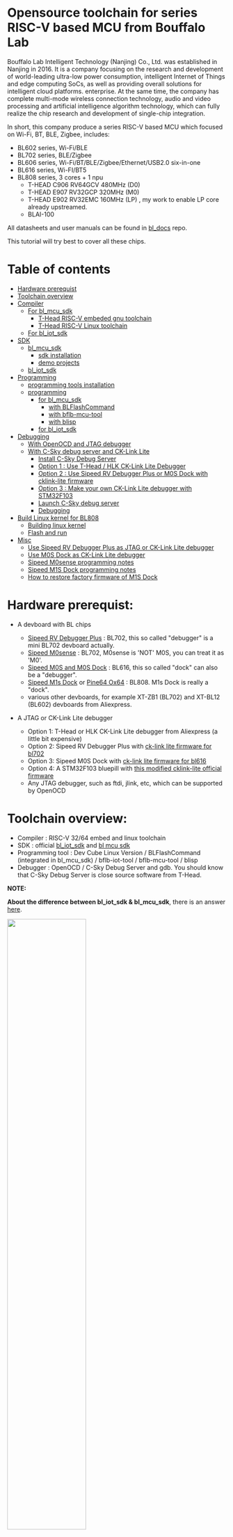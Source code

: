 # Opensource toolchain for series RISC-V based MCU from Bouffalo Lab

Bouffalo Lab Intelligent Technology (Nanjing) Co., Ltd. was established in Nanjing in 2016. It is a company focusing on the research and development of world-leading ultra-low power consumption, intelligent Internet of Things and edge computing SoCs, as well as providing overall solutions for intelligent cloud platforms. enterprise. At the same time, the company has complete multi-mode wireless connection technology, audio and video processing and artificial intelligence algorithm technology, which can fully realize the chip research and development of single-chip integration.

In short, this company produce a series RISC-V based MCU which focused on Wi-Fi, BT, BLE, Zigbee, includes:

- BL602 series, Wi-Fi/BLE
- BL702 series, BLE/Zigbee
- BL606 series, Wi-Fi/BT/BLE/Zigbee/Ethernet/USB2.0 six-in-one 
- BL616 series, Wi-FI/BT5
- BL808 series, 3 cores + 1 npu
  + T-HEAD C906 RV64GCV 480MHz (D0)
  + T-HEAD E907 RV32GCP 320MHz (M0)
  + T-HEAD E902 RV32EMC 160MHz (LP) , my work to enable LP core already upstreamed.
  + BLAI-100

All datasheets and user manuals can be found in [bl_docs](https://github.com/bouffalolab/bl_docs) repo.

This tutorial will try best to cover all these chips.

# Table of contents
- [Hardware prerequist](https://github.com/cjacker/opensource-toolchain-bouffalo-lab/blob/main/README.md#hardware-prerequist)
- [Toolchain overview](https://github.com/cjacker/opensource-toolchain-bouffalo-lab/blob/main/README.md#toolchain-overview)
- [Compiler](https://github.com/cjacker/opensource-toolchain-bouffalo-lab/blob/main/README.md#compiler)
  + [For bl_mcu_sdk](https://github.com/cjacker/opensource-toolchain-bouffalo-lab/blob/main/README.md#for-bl_mcu_sdk)
    - [T-Head RISC-V embeded gnu toolchain](https://github.com/cjacker/opensource-toolchain-bouffalo-lab/blob/main/README.md#t-head-xuantie-risc-v-embeded-gcc)
    - [T-Head RISC-V Linux toolchain](https://github.com/cjacker/opensource-toolchain-bouffalo-lab/blob/main/README.md#t-head-xuantie-risc-v-linux-gcc-optional)
  + [For bl_iot_sdk](https://github.com/cjacker/opensource-toolchain-bouffalo-lab/blob/main/README.md#for-bl_iot_sdk)
- [SDK](https://github.com/cjacker/opensource-toolchain-bouffalo-lab/blob/main/README.md#sdk)
  + [bl_mcu_sdk](https://github.com/cjacker/opensource-toolchain-bouffalo-lab/blob/main/README.md#bl_mcu_sdk)
    - [sdk installation](https://github.com/cjacker/opensource-toolchain-bouffalo-lab/blob/main/README.md#sdk-installation)
    - [demo projects](https://github.com/cjacker/opensource-toolchain-bouffalo-lab/blob/main/README.md#demo-project)
  + [bl_iot_sdk](https://github.com/cjacker/opensource-toolchain-bouffalo-lab/blob/main/README.md#bl_iot_sdk)
- [Programming](https://github.com/cjacker/opensource-toolchain-bouffalo-lab/blob/main/README.md#programming)
  + [programming tools installation](https://github.com/cjacker/opensource-toolchain-bouffalo-lab/blob/main/README.md#programming-tools-installation)
  + [programming](https://github.com/cjacker/opensource-toolchain-bouffalo-lab/blob/main/README.md#programming-1)
    - [for bl_mcu_sdk](https://github.com/cjacker/opensource-toolchain-bouffalo-lab/blob/main/README.md#for-bl_mcu_sdk-1)
      + [with BLFlashCommand](https://github.com/cjacker/opensource-toolchain-bouffalo-lab/blob/main/README.md#with-blflashcommand-recommended)
      + [with bflb-mcu-tool](https://github.com/cjacker/opensource-toolchain-bouffalo-lab/blob/main/README.md#option-1--with-bflb-mcu-tool-)
      + [with blisp](https://github.com/cjacker/opensource-toolchain-bouffalo-lab/blob/main/README.md#option-2--with-blisp)
    - [for bl_iot_sdk](https://github.com/cjacker/opensource-toolchain-bouffalo-lab/blob/main/README.md#for-bl_iot_sdk-1)
- [Debugging](https://github.com/cjacker/opensource-toolchain-bouffalo-lab/blob/main/README.md#debugging)
  + [With OpenOCD and JTAG debugger](https://github.com/cjacker/opensource-toolchain-bouffalo-lab/blob/main/README.md#with-openocd-and-jtag-debugger)
  + [With C-Sky debug server and CK-Link Lite](https://github.com/cjacker/opensource-toolchain-bouffalo-lab/blob/main/README.md#with-c-sky-debug-server-and-ck-link-lite)
    - [Install C-Sky Debug Server](https://github.com/cjacker/opensource-toolchain-bouffalo-lab/blob/main/README.md#install-c-sky-debug-server)
    - [Option 1 : Use T-Head / HLK CK-Link Lite Debugger](https://github.com/cjacker/opensource-toolchain-bouffalo-lab/blob/main/README.md#option-1--use-t-head-or-hlk-ck-link-debugger)
    - [Option 2 : Use Sipeed RV Debugger Plus or M0S Dock with cklink-lite firmware](https://github.com/cjacker/opensource-toolchain-bouffalo-lab/blob/main/README.md#option-2--use-sipeed-rv-debugger-plus-or-m0s-dock-with-cklink-lite-firmware)
    - [Option 3 : Make your own CK-Link Lite debugger with STM32F103](https://github.com/cjacker/opensource-toolchain-w80x#option-3--make-your-own-ck-link-lite-debugger-with-stm32f103)
    - [Launch C-Sky debug server](https://github.com/cjacker/opensource-toolchain-bouffalo-lab/blob/main/README.md#launch-c-sky-debug-server)
    - [Debugging](https://github.com/cjacker/opensource-toolchain-bouffalo-lab/blob/main/README.md#debugging-1)
- [Build Linux kernel for BL808](https://github.com/cjacker/opensource-toolchain-bouffalo-lab/blob/main/README.md#build-linux-kernel-for-bl808)
  + [Building linux kernel](https://github.com/cjacker/opensource-toolchain-bouffalo-lab/blob/main/README.md#building-linux-kernel)
  + [Flash and run](https://github.com/cjacker/opensource-toolchain-bouffalo-lab/blob/main/README.md#flash-linux-kernel-and-run)
- [Misc](https://github.com/cjacker/opensource-toolchain-bouffalo-lab/blob/main/README.md#misc)
  + [Use Sipeed RV Debugger Plus as JTAG or CK-Link Lite debugger](https://github.com/cjacker/opensource-toolchain-bouffalo-lab/blob/main/README.md#how-to-build-and-program-uartjtag-and-dualuart-firmware-for-sipeed-rv-debugger-plus)
  + [Use M0S Dock as CK-Link Lite debugger](https://github.com/cjacker/opensource-toolchain-bouffalo-lab/blob/main/README.md#how-to-turn-m0s-dock-to-ck-link-lite)
  + [Sipeed M0sense programming notes](https://github.com/cjacker/opensource-toolchain-bouffalo-lab/blob/main/README.md#m0sense-board-bl702-programming-notes)
  + [Sipeed M1S Dock programming notes](https://github.com/cjacker/opensource-toolchain-bouffalo-lab/blob/main/README.md#m1s-dock-bl808-programming-notes)
  + [How to restore factory firmware of M1S Dock](https://github.com/cjacker/opensource-toolchain-bouffalo-lab/blob/main/README.md#how-to-restore-factory-firmwares-for-m1s-dock)
  

# Hardware prerequist:

- A devboard with BL chips
  + [Sipeed RV Debugger Plus](https://github.com/sipeed/RV-Debugger-BL702) : BL702, this so called "debugger" is a mini BL702 devboard actually.
  + [Sipeed M0sense](https://wiki.sipeed.com/hardware/en/maixzero/sense/maix_zero_sense.html) : BL702, M0sense is 'NOT' M0S, you can treat it as 'M0'.
  + [Sipeed M0S and M0S Dock](https://wiki.sipeed.com/hardware/en/maixzero/m0s/m0s.html) : BL616, this so called "dock" can also be a "debugger".
  + [Sipeed M1s Dock](https://wiki.sipeed.com/hardware/en/maix/m1s/m1s_module.html) or [Pine64 Ox64](https://wiki.pine64.org/wiki/Ox64) : BL808. M1s Dock is really a "dock".
  + various other devboards, for example XT-ZB1 (BL702) and XT-BL12 (BL602) devboards from Aliexpress.

- A JTAG or CK-Link Lite debugger
  + Option 1: T-Head or HLK CK-Link Lite debugger from Aliexpress (a little bit expensive)
  + Option 2: Sipeed RV Debugger Plus with [ck-link lite firmware for bl702](https://github.com/cjacker/opensource-toolchain-bouffalo-lab/raw/main/sipeed_rv_debugger_plus_factory_firmware/bl702_cklink_whole_img_v2.2.bin)
  + Option 3: Sipeed M0S Dock with [ck-link lite firmware for bl616](https://github.com/cjacker/opensource-toolchain-bouffalo-lab/raw/main/m0s_dock_cklink-lite_firmware/bl616-cklink-lite-2023-02-27.bin)
  + Option 4: A STM32F103 bluepill with [this modified cklink-lite official firmware](https://github.com/cjacker/cklink-lite-fw-convertor)
  + Any JTAG debugger, such as ftdi, jlink, etc, which can be supported by OpenOCD


# Toolchain overview:
- Compiler : RISC-V 32/64 embed and linux toolchain
- SDK : official [bl_iot_sdk](https://github.com/bouffalolab/bl_iot_sdk_tiny) and [bl mcu sdk](https://github.com/bouffalolab/bl_mcu_sdk)
- Programming tool : Dev Cube Linux Version / BLFlashCommand (integrated in bl_mcu_sdk) / bflb-iot-tool / bflb-mcu-tool / blisp
- Debugger : OpenOCD / C-Sky Debug Server and gdb. You should know that C-Sky Debug Server is close source software from T-Head.

**NOTE:**

**About the difference between bl_iot_sdk & bl_mcu_sdk**, there is an answer [here](https://bbs.bouffalolab.com/d/124-difference-bl-iot-sdk-bl-mcu-sdk).

<img src="./misc/diff-iot-mcu.png" width="60%" />

The answer is not very clear. In short, bl_iot_sdk focus on IOT-related programming, such as Wi-Fi/BLE, etc, and bl_mcu_sdk doesn't have these support. I am a little bit confusing why they have 2 official SDKs and even differ a lot, but it already does and seems plan to be merge together into bl_mcu_sdk in futrue. For now, you can choose the sdk as your own need.

# Compiler

Not like usual RISC-V based MCU (such as CH32V / GD32V, etc), the toolchain setup for BL chips is a little bit complex. Different cores and Different sdk may requires different toolchain...

## For bl_mcu_sdk

For BL60x/70x, it's 32bit RISC-V MCU, as usual RISC-V MCU, it require RISC-V toolchain to generate 32bit object code. 

For BL616, bl_mcu_sdk set `-mtune` to `e907`, it can not supported by general RISC-V toolchain, you had to use T-Head RISC-V toolchain. Or you can change the `-mtune=e907` to `-mtune=size` and will lost some optimizations when compiling.

For BL808, it has 3 different cores: two 32bit RISCV-V MCU (M0 / LP), one general purpose 64biy CPU (D0, based on T-Head C906). Since D0 core has MMU, that means it can run baremetal or run a RISC-V Linux OS. Thus, it need to setup 3 toolchains:

- riscv 32bit embed toolchain for M0 / LP core
- riscv 64bit embed toolchain for D0 core
- **optional** riscv 64bit linux toolchain for D0 core

You may already find some 'riscv64-unknown-elf' toolchains can work with 32bit RISC-V mcu. just like x86_64 toolchain, it can generate object codes for x86 and x86_64, so we can reduce toolchains to 2: 

- riscv64 embeded toolchain to generate 32bit and 64bit codes
- **optional** riscv64 linux toolchain if you want to work with linux on C906.

Usually I prefer to use [Xpack prebuilt RISC-V toolchains](https://github.com/xpack-dev-tools/riscv-none-elf-gcc-xpack/), but Xpack only provide rv32 embed toolchain up to now and not compatible with some Xuantie extentions. In this tutorial, we will and have to use prebuilt T-Head Xuantie toolchains.

## T-Head Xuantie RISC-V embeded gcc

T-Head provide RISC-V embed toolchain (gcc v10.2.0) to work with 32bit and 64bit RISC-V, it can be download from [here](https://occ-oss-prod.oss-cn-hangzhou.aliyuncs.com/resource//1663142243961/Xuantie-900-gcc-elf-newlib-x86_64-V2.6.1-20220906.tar.gz).

After download:

```
sudo mkdir -p /opt/xuantie-riscv64-embed-toolchain
sudo tar xf Xuantie-900-gcc-elf-newlib-x86_64-V2.6.1-20220906.tar.gz -C /opt/xuantie-riscv64-embed-toolchain --strip-components=1
```

and add `/opt/xuantie-riscv64-embed-toolchain/bin` to PATH env according to your shell.

**NOTE**, the triplet of prebuilt Xuantie rv64 embed toolchain is **`riscv64-unknown-elf`**, make sure it is not conflict with other toolchains you already installed.

## T-Head XuanTie RISC-V linux gcc [Optional]

**You need this toolchain to work with Linux. if you have no need to run a Linux on C906 core of BL808, just ignore this section.**

T-Head provide pre-built RISC-V 64bit linux toolchain (gcc v10.2.0), it can be download from [here](https://occ-oss-prod.oss-cn-hangzhou.aliyuncs.com/resource//1663142514282/Xuantie-900-gcc-linux-5.10.4-glibc-x86_64-V2.6.1-20220906.tar.gz).

After download:

```
sudo mkdir -p /opt/xuantie-riscv64-linux-toolchain
sudo tar xf Xuantie-900-gcc-linux-5.10.4-glibc-x86_64-V2.6.1-20220906.tar.gz -C /opt/xuantie-riscv64-linux-toolchain --strip-components=1
```

and add `/opt/xuantie-riscv64-linux-toolchain/bin` to PATH env according to your shell.

**NOTE 1 :** the triplet of prebuilt Xuantie linux toolchain is **`riscv64-unknown-linux-gnu`**.
**NOTE 2 :** the sysroot is at '/opt/xuantie-riscv64-linux-toolchain/sysroot'.


## For bl_iot_sdk

You can not use above toolchains with bl_iot_sdk, bl_iot_sdk only works with SiFive GCC Toolchain. you can either use the full '[bl_iot_sdk](https://github.com/bouffalolab/bl_iot_sdk)' repo, it contains pre-built Windows / MacOSX / Linux toolchains and occupies about **14G** disk space. or use '[bl_iot_sdk_tiny](https://github.com/bouffalolab/bl_iot_sdk_tiny) and setup toolchain as : 

```
cd bl_iot_sdk_tiny
sudo bash ./scripts/setup.sh
```

It will download the SiFive gcc toolchain from bouffalo lab's official website and setup it automatically.


# SDK

## bl_mcu_sdk

[bl mcu sdk](https://github.com/bouffalolab/bl_mcu_sdk) is an MCU software development kit provided by the Bouffalo Lab Team, supports all the series of Bouffalo chips, include but not limited to:

- BL602/BL604
- BL702/BL704/BL706
- BL616/BL618
- BL808

### SDK installation

The installation process of bl_mcu_sdk is very simple, just git clone it and put it somewhere, for example:
```
# clone it
git clone https://github.com/bouffalolab/bl_mcu_sdk.git
# move it to home dir if not, you should have write permission to sdk dir.
mv bl_mcu_sdk <where your home dir>
```

And, set env to export BL_SDK_BASE:
```
export BL_SDK_BASE=<path to>/bl_mcu_sdk
```

'Out of SDK' building will use this env var to find bl_mcu_sdk.

### Demo project

The bl_mcu_sdk use 'cmake' and 'make' to manage whole project, use blink demos in this repo as example, the dir structure looks like:

```
demo dir
├── CMakeLists.txt : manage sources list, build flags and target name.
├── flash_prog_cfg.ini : used by BLFlashCommand.
├── main.c : source file(s).
├── Makefile : define CHIP/BOARD name, toolchain prefix, SDK PATH, etc. used to invoke the building process.
├── proj.conf : project specific CMAKE flags
└── readme.md
```

### Blink Demo for BL702

Here use 'blink_bl702' demo with Sipeed RV Debugger Plus, 'blink_bl602' and 'blink_bl616' demo is almost same.

```
cd blink_bl702
make
```
If you did not export BL_SDK_BASE env var before, an error will happened here. 

Please look at the contents of 'Makefile' to figure out how to define 'CHIP', 'BOARD' etc.

### Triple Core Demo for BL808

Here use 'triplecore_bl808' example with Sipeed M1S Dock, This demo show how to use all 3 cores of BL808 and receive hello world msg from M0 / D0 and LP cores.

The patch I made for bl_mcu_sdk was [already upstreamed](https://github.com/bouffalolab/bl_mcu_sdk/commit/ab70ccc953269bb4a35279000beea9013da5ac1c).

I put `bl_mcu_sdk` at home dir, if not, change this line in `Makefile` to your sdk path:
```
make -C $@ BL_SDK_BASE=$(HOME)/bl_mcu_sdk
```

And type `make` directly.

After build successfully, these firmware files will be generated:

- ./helloworld_m0/build/build_out/helloworld_bl808_m0.bin : firmware for m0
- ./helloworld_lp/build/build_out/helloworld_bl808_lp.bin : firmware for lp
- ./helloworld_d0/build/build_out/helloworld_bl808_d0.bin : firmware for d0

For more infomation about how to use this tripplecore demo, please refer to : https://github.com/cjacker/opensource-toolchain-bouffalo-lab/tree/main/triplecore_bl808

Due to use 'out sdk build' and this is a tutorial, you may find the commond line is too long to input everytime. Acctually, some options can be omited, at least `BL_SDK_BASE` must be set for 'out sdk build'. If you copy all these demos to `bl_mcu_sdk/examples` dir, you could just type `make` to build them.

If built successfully, the target '.bin / .elf' files should be generated in `build/build_out/` dir. you can modify the 'project' name in 'CMakeLists.txt' to change the target file name.

If you want to start a new project, you can either copy these demos from this repo, or use various demos in `bl_mcu_sdk/examples` dir.

## bl_iot_sdk

Bouffalolab bl_iot_sdk support BL602 Wi-Fi/BLE Combo RISC-V based Chip and BL70X Zigbee/BLE RISC-V based Chip.

The full [bl_iot_sdk](https://github.com/bouffalolab/bl_iot_sdk) will occupies 9G disk space since it contains all prebuilt toolchains for Windows / MacOSX (ARM and X86) and Linux (ARM and X86). If the bandwidth and disk space is not a issue for you, you can `git clone https://github.com/bouffalolab/bl_iot_sdk` directly, since toolchains for all supported platform included in it, it will be easy to use.

I recommend use [bl_iot_sdk_tiny](https://github.com/bouffalolab/bl_iot_sdk_tiny).

```
git clone https://github.com/bouffalolab/bl_iot_sdk_tiny
cd bl_iot_sdk_tiny
git submodule update --init --recursive --progress
cd components && git checkout
cd tools && git checkout
cd docs && git checkout
cd customer_app && git checkout
```
As mentions above, bl_iot_sdk only works with SiFive GCC toolchain, you need install it as :

```
cd bl_iot_sdk_tiny
sudo bash ./scripts/setup.sh
```

After toolchain installed, let's build the blink demo for BL602 to blink a LED connect to GPIO 5:
```
cd customer_app/get-start/blink
./genromap
```

If all good, `build_out/blink.bin` will be generated.


# Programming

The official GUI programming tool is 'BLDevCube', it support Windows / MacOSX and Linux. 

The official command line programming tool shipped in 'bl_mcu_sdk' is 'BLFlashCommand', it is commited into the 'bl_mcu_sdk' repo recently.

There are also '[bflb-mcu-tool](https://pypi.org/project/bflb-mcu-tool/)' and '[bflb-iot-tool](https://pypi.org/project/bflb-iot-tool/) with official support and [blisp](https://github.com/pine64/blisp)  from Pine64 can be used.

**NOTE:**

After `BLFlashCommand` commited into official bl_mcu_sdk repo and with the commit [[update][board] enable fw header for new flash tool ](https://github.com/bouffalolab/bl_mcu_sdk/commit/e70e482d2129411f34208d1184b4710074c67777):

- **The good news:** It has a program tool integrated, 'make flash' works.
- **The bad news:** It alter the firmware format, and not compatible with other opensource tools.

Compare with old firmware before this commit, the final ELF has a section '.fw_header' added. you can use 'readelf -S build/build_out/xxx.elf' to verify it has a '.fw_header' section or not.

- use 'BLFlashCommand' / 'blisp' / 'bflb-mcu-tool' / 'bflb-iot-tool' to program new firmware (firmware with .fw_header section).
- use 'blisp' / 'bflb-mcu-tool' / 'bflb-iot-tool' to program old firmware (firmware without .fw_header section). or `git checkout 18408f971e3f8c2f82e79ec5fddd38c22f288c0d` to roll back the 'fw_header' commit and rebuild your project.


## Programming tools installation

'BLDevCube' can be downloaded from : https://dev.bouffalolab.com/download

```
mkdir bldevcube
wget https://dev.bouffalolab.com/media/upload/download/BouffaloLabDevCube-v1.8.3.zip -P devcube
cd bldevcube
unzip BouffaloLabDevCube-v1.8.3.zip
chmod +x BLDevCube-ubuntu
chmod +x bflb_iot_tool-ubuntu
```
Actually, these tools are written in Python and packaged by pyinstaller, you can depackage and decompile them...

'BLFlashCommand' is already integreated into 'bl_mcu_ask', there is no additional installation required, it's also written in Python and packaged by pyinstaller.

'bflb-mcu-tool' is written in python and open source, install it as: 
```
pip install bflb-mcu-tool
```

'bflb-iot-tool' is written in python and open source too, install is as:
```
pip install bflb-iot-tool
```

And you should add `$HOME/.local/bin` to PATH env to find `bflb-mcu-tool` / `bflb-iot-tool` command.

[blisp](https://github.com/pine64/blisp) is written by Pine64 community, currently it can support BL60x and BL70x, and lack support for BL616 and BL808, but still worth a try. to build and install it:

```
git clone --recursive https://github.com/pine64/blisp.git
cd blisp
git submodule update --init --recursive
mkdir build && cd build
cmake -DBLISP_BUILD_CLI=ON ..
cmake --build .
```

## Programming

### for bl_mcu_sdk

To program BL chips, you need enter UART programming mode first.

- For BL702 / BL616, such as Sipeed RV Debugger Plus / M0Sense (702) and Sipeed M0S Dock (616), **Hold the Boot button down and plug sipeed rv debugger plug to PC Host USB port**.
- For BL602, I have a 'XT-BL12' devboard, **Plug it in PC USB port, Hold the 'D8' (GPIO8) button down, press and release 'EN' button, then release 'D8' (GPIO8) button.**
- For BL808, such as Sipeed M1S Dock, **Use 'UART' typec port to plug in PC USB Port, Hold 'BOOT' button down, press and release 'RESET' button, then release 'BOOT' button.**

In short, if devboard has 'BOOT' button, "hold BOOT button down and power it" will enter UART programming mode. "hold BOOT button down and click RESET button" actually is equal to "hold BOOT button down and power it".

Then you can program it:

### with `BLFlashCommand` (recommended)

Since 'BLFlashCommand' already integrated in bl_mcu_sdk, we can treat it as the default and officially recommended tool to program BL chips.

`BLFlashCommand` read the 'flash_prog_cfg.ini' as config file, please setup this file correctly, and use demos in this repo, just type:

```
make flash
```

You may need to set 'BL_SDK_BASE' to your bl_mcu_sdk dir if using 'out sdk build'. 

All demos include triple core demo for BL808 in this repo can be programmed by 'BLFlashComand'.

### Option 1 : with `bflb-mcu-tool` :

For new firmware format (with .fw_header). If you rebuild your project with updated 'bl_mcu_sdk', it should be always new firmware.

```
bflb-mcu-tool --chipname=bl702 --interface=uart --port=/dev/ttyACM0 --baudrate=2000000 --firmware=build/build_out/blink_bl702.bin --addr 0x1000
```

For old firmware format (without .fw_header). Usually, old firmwares are some pre-built and released bin files. please remove `--addr 0x1000` options from above command:

```
bflb-mcu-tool --chipname=bl702 --interface=uart --port=/dev/ttyACM0 --baudrate=2000000 --firmware=build/build_out/blink_bl702.bin
```

### Option 2 : with `blisp`

For new firmware (with .fw_header). If you rebuild your project with updated 'bl_mcu_sdk', it should be always new firmware.

```
blisp iot -c bl70x -p /dev/ttyACM0 --reset -s build/build_out/blink_bl702.bin -l 0x1000
```

For old firmware (without .fw_header).
```
blisp write -c bl70x -p /dev/ttyACM0 --reset build/build_out/blink_bl702.bin
```
Or
```
blisp iot -c bl70x -p /dev/ttyACM0 --reset -s build/build_out/blink_bl702.bin -l 0x0
```

### for bl_iot_sdk

Too many options make things complex, let's keep it as simple as possible.

Use `bl_iot_sdk/customer_app/get-start/blink` as example, after `build_out/blink.bin` generated as mentioned in 'SDK' section, program it to XT-BL12 devboard by :

```
bflb-iot-tool --chipname=bl602 --port=/dev/ttyUSB0 --baudrate=2000000 --firmware=build_out/blink.bin
```

Don't forget enter programming mode first by **Hold the 'D8' (GPIO8) button down, press and release 'EN' button, then release 'D8' (GPIO8) button.**

After programming finished, you need repower the device to blink the LED connect to GPIO 5.

## Debugging

Debugging of BL series chips are supported by OpenOCD with JTAG debugger or C-Sky Debug Server with CK-Link debugger. 

The pinmap for JTAG or CK-Link is same:

|   CHIP/Pin    |  BL602/BL604  |  BL702/BL704/BL706 | BL616/BL618 |   BL808  |
|:-------------:|:-------------:|:------------------:|:-----------:|:--------:|
|TMS            |     GPIO12    |      GPIO0         |    GPIO0    |   GPIO6  |
|TCK            |     GPIO14    |      GPIO2         |    GPIO1    |   GPIO12 |
|TDO            |     GPIO11    |      GPIO9         |    GPIO2    |   GPIO7  |
|TDI            |     GPIO17    |      GPIO1         |    GPIO3    |   GPIO13 |

## With OpenOCD and JTAG debugger

There are some target config for OpenOCD in `bl_mcu_sdk`, you can use them directly:
- tools/openocd/target/tgt_602.cfg : for BL602
- tools/openocd/target/tgt_702.cfg : for BL702 
- tools/openocd/target/tgt_e907.cfg : for E907 core of BL808
- tools/openocd/target/tgt_c906.cfg : for C906 core of BL808

Not like STM32, OpenOCD does not support programming BL chips directly. Before debugging with OpenOCD, you have to program the target device using ISP mode.

After target device programmed, wire up any JTAG adapter as above table with Target device, and launch RISC-V OpenOCD as:
```
riscv-openocd -f <interface config file> -f tgt_702.cfg
```

If everything OK, the output looks like:
```
Info : clock speed 4000 kHz
Info : JTAG tap: riscv.cpu tap/device found: 0x20000e05 (mfg: 0x702 (<unknown>), part: 0x0000, ver: 0x2)
Info : [riscv.cpu.0] datacount=1 progbufsize=2
Info : Disabling abstract command reads from CSRs.
Info : Disabling abstract command writes to CSRs.
Info : [riscv.cpu.0] Examined RISC-V core; found 1 harts
Info : [riscv.cpu.0]  XLEN=32, misa=0x40801125
[riscv.cpu.0] Target successfully examined.
Info : starting gdb server for riscv.cpu.0 on 3333
Info : Listening on port 3333 for gdb connections
Info : JTAG tap: riscv.cpu tap/device found: 0x20000e05 (mfg: 0x702 (<unknown>), part: 0x0000, ver: 0x2)
reset-assert-pre
reset-deassert-post
reset-init
Info : Listening on port 6666 for tcl connections
Info : Listening on port 4444 for telnet connections
```
Then open another terminal and run gdb as:
```
riscv64-unknown-elf-gdb build/build_out/blink_bl702.elf
```
After '(gdb)' prompt showed:
```
(gdb) target remote :3333
Remote debugging using :3333
...
(gdb) set $pc=0x21000000
(gdb) set $mie=0x00
(gdb) set $mstatus=0x1880
(gdb) list main 15
15          while (1) {
16              bflb_gpio_set(gpio, GPIO_PIN_25);
17              bflb_mtimer_delay_ms(200);
18              bflb_gpio_reset(gpio, GPIO_PIN_25);
19              bflb_mtimer_delay_ms(200);
20          }
21      }
(gdb) hb 17
Hardware assisted breakpoint 1 at 0x2300238e: file <path>/blink_bl702/main.c, line 17.
(gdb) c
Continuing.

Breakpoint 1, main () at <path>/blink_bl702/main.c:17
17              bflb_mtimer_delay_ms(200);
(gdb)
```

There are something need to be explained here:
> For the code running on XIP, load is unnecessary and cannot be used, because XIP programs need to be
> programmed with a programming tool before debugging, and writing to the XIP area may cause unknown
> errors. In addition, the XIP program needs to rely on ROM code (0x21000000) to initialize the related software
> and hardware, so the following configuration is required:
> 
> set $pc = 0x21000000
> 
> set $mie = 0
> 
> set $mstatus = 0x1880

For more infomation about OpenOCD and gdb usage, please refer to official document "[Introduction of OpenOCD and GDB.pdf](https://github.com/bouffalolab/bl_docs/blob/main/BL602_Openocd%26GDB/en/Introduction%20of%20OpenOCD%20and%20GDB.pdf)".

## With C-Sky debug server and CK-Link Lite

You can buy a T-Head or HLK CK-Link Lite debugger from Aliexpress, or make it yourself using Sipeed RV Debugger plus / Sipeed M0S Dock or STM32F103 blue pill.

### Install C-Sky debug server

The T-Head debug server can be downlowed from https://occ-oss-prod.oss-cn-hangzhou.aliyuncs.com/resource//1673423345494/T-Head-DebugServer-linux-x86_64-V5.16.7-20230109.sh.tar.gz

After download finished:

```
tar xf T-Head-DebugServer-linux-x86_64-V5.16.7-20230109.sh.tar.gz
tail -n +282 T-Head-DebugServer-linux-x86_64-V5.16.7-20230109.sh >csky-debug-server.tar.gz
```
Then extract the 'csky-debug-server.tar.gz' to somewhere, for example:
```
mkdir -p /opt/csky-debug-server
sudo tar zxf csky-debug-server.tar.gz -C /opt/csky-debug-server
```

The command of csky-debug-server is `DebugServerConsole.elf`, it depend on some libraries installed at `/opt/csky-debug-server` dir,you have to run it as:

```
cd /opt/csky-debug-server
./DebugServerConsole.elf
```

Or

```
LD_LIBRARY_PATH=/opt/csky-debug-server /opt/csky-debug-server/DebugServerConsole.elf
```

You can save below wrapper script as `csky-debug-server` and put it to `/usr/bin`:

```
#!/usr/bin/bash
cd /opt/csky-debug-server
export LD_LIBRARY_PATH=/opt/csky-debug-server
./DebugServerConsole.elf $@
```

You may also need to create a udev rule '/etc/udev/rules.d/99-csky-cklink.rules' with below contents to set device permission correctly (allow normal user read / write the CK-Link device).

```
# For Hi-Link CK-Link lite
SUBSYSTEM=="usb", ATTR{idVendor}="32bf", ATTR{idProduct}=="b210", MODE="666"
```

After this udev rules saved, please run:
```
udevadm trigger
udevadm control --reload
```

### Option 1 : Use T-Head or HLK CK-Link debugger

The Ck-Link pinout:

```
 +-------------+
 | TDI ▪ • GND |
 | TDO • • GND |
   TCK • • GND |
    -- • • --  |
  nRST • • TMS |
 |  -- • • --  |
 |VREF • • TRST|
 +-------------+
```

Official CK-Link debugger from T-Head or HLK do not supply power to target board, you need supply power to target board with another USB cable.

### Option 2 : Use Sipeed RV Debugger Plus or M0S Dock with cklink-lite firmware

The cklink-lite firmware for RV Debugger Plus and M0S Dock are provided in this repo:
- sipeed_rv_debugger_plus_factory_firmware/bl702_cklink_whole_img_v2.2.bin : for Sipeed RV Debugger Plus
- m0s_dock_cklink-lite_firmware/bl616-cklink-lite-2023-02-27.bin : for Sipeed M0S Dock

To program Sipeed RV Debugger Plus, hold 'BOOT' down and plug it in PC USB port:
```
cd sipeed_rv_debugger_plus_factory_firmware
./01-program-cklink-lite.sh
```
The pinmap was already printed at the back of Sipeed RV Debugger Plus:
<img src="./misc/rv-debugger.png" width="60%" />


To program Sipeed M0S Dock, hold 'BOOT' down and plug it in PC USB port:
```
cd m0s_dock_cklink-lite_firmware
./01-program-cklink-lite.sh
```
You need refer to below table for M0S Dock, since at the back of M0S Dock, only 'IOxx' is printed.

<img src="./m0s_dock_cklink-lite_firmware/m0sdock-cklink-lite-pinmap.png" width="60%" />

After programmed, re-power it and using `lsusb`, you will find:
```
42bf:b210 Bouffalo C-Sky CKLink-Lite
```

Then connect the target board with RV Debugger Plus / M0S Dock as same as CK-Link Lite Debugger.



### Option 3 : Make your own CK-Link Lite debugger with STM32F103

C-Sky debug server contains a set of cklink firmware files, if you have a STM32F103 devboard, you can use 'cklink_lite.hex' shipped with C-Sky debug server to make your own CK-Link debugger. 

'cklink_lite_iap.hex' (address range from 0x0800_0000 to 0x0800_4000) is the bootloader and 'cklink_lite.hex' (address range start from 0x0800_4000) is the firmware. the IAP firmware not works with STM32F103 bluepill (due to the circuit differences between CKLink Lite debugger and STM32F103 bluepill), we need modify the 'cklink_lite.hex' first to copy the vector table to the beginning of the flash:

- open 'cklink_lite.hex' in your favorite editor.
- copy the lines before address 0x4100 and paste them to the start of file.
- modify address of all lines just copied, from 0x40XX to 0x00XX.
- fix the checksum of all lines just modified.

I wrote a tool to convert it automatically, you can find it in [cklink-lite-fw-convertor](https://github.com/cjacker/cklink-lite-fw-convertor) repo.

And the pre-converted '[cklink-lite-2.36_for-stm32f103.hex](https://raw.githubusercontent.com/cjacker/cklink-lite-fw-convertor/main/cklink_lite-2.36_for-stm32f103.hex) can programmed to STM32F103 directly. If the firmware version is outdated, you can use `cklink-lite-fw-convertor` to convert the latest firmware yourself.

After STM32F103 programmed, refer to below table to connect STM32F103 with your target devboard and plug STM32F103 to PC USB port.

| STM32F103 | CK-Link  |
|-----------|----------|
| A0        | TRST     |
| A1        | TCK      |
| A4        | TDO      |
| A5        | TMS      |
| B9        | TDI      |
| 3V3       | 3V3      |
| GND       | GND      |


### Launch C-Sky debug server

Then invoke C-Sky debug server as mentioned above:

```
# here I use wrapper script
csky-debug-server
```

If all good, the output looks like:
```
+---                                                    ---+
|  T-Head Debugger Server (Build: Jan  9 2023, Linux)      |
   User   Layer Version : 5.16.07
   Target Layer version : 2.0
|  Copyright (C) 2022 T-HEAD Semiconductor Co.,Ltd.        |
+---                                                    ---+
T-HEAD: CKLink_Lite_V2, App_ver 2.36, Bit_ver null, Clock 2526.316KHz,
       5-wire, With DDC, Cache Flush On, SN CKLink_Lite_V2-650763C7D6.
+--  Debug Arch is RVDM.  --+
+--  CPU 0  --+
RISCV CPU Info:
        MARCHID: 0x00000000
        MISA   : 0x40801125
Target Chip Info:
        HWBKPT number is 4, HWWP number is 4.
        MISA: (RV32IMAFCX, Imp M-mode)

GDB connection command for CPUs(CPU0):
        target remote 127.0.0.1:1025
        target remote xxx.xxx.xxx.xxx:1025

****************  DebuggerServer Commands List **************
help/h
        Show help informations.
*************************************************************
DebuggerServer$
```

### Debugging
Use blink_bl702 as example, After build successfully, open new terminal window, and run:

```
riscv64-unknown-elf-gdb build/build_out/blink_bl702.elf
```


After '(gdb)' prompt showed:
```
(gdb) target remote :1025
Remote debugging using :1025
main () at /home/cjacker/work/opensource-toolchain-bouffalo-lab/blink_bl702/main.c:18
18              bflb_gpio_reset(gpio, GPIO_PIN_25);
(gdb) b main
Breakpoint 1 at 0x23002350: file /home/cjacker/work/opensource-toolchain-bouffalo-lab/blink_bl702/main.c, line 9.
(gdb) b main.c:9
Note: breakpoint 1 also set at pc 0x23002350.
Breakpoint 2 at 0x23002350: file /home/cjacker/work/opensource-toolchain-bouffalo-lab/blink_bl702/main.c, line 9.
(gdb) c
```

# Build linux kernel for BL808

The linux kernel building for C906 core of BL808 is worth a seperate section.

When we setup toolchain, I alreay mentioned the XuanTie RISC-V linux toolchain, and it never used in above sections. The RISC-V linux toolchain is only useful for building a linux kernel for C906 core of BL808.

Although there are still some drivers missing, but linux kernel can boot and work with BL808 already.

Before building the linux kernel, make sure you setup toolchains correctly.

## Building linux kernel

- Clone bl808_linux.

Upstream git is https://github.com/bouffalolab/bl808_linux, but the 'build.sh' need some changes to work better, you can use my fork now.

```
git clone https://github.com/cjacker/bl808_linux.git
git checkout for_tutorial
```
- Build bl808_linux.

If you use Sipeed M1S Dock, please run :
```
./switch_to_m1sdock.sh
```
It will apply a patch to setup UART pins for M1S Dock.

Then build it step by step:

```
./build.sh opensbi
./build.sh kernel_config
./build.sh kernel
./build.sh dtb
./build.sh low_load
./build.sh whole_bin
```
Or 
```
./build.sh all
```
When `./build.sh kernel_config`, it will launch kernel menuconfig, just exit directly or change kernel configuration if you really understand what you changed.

If all good, the result firmwares will be generated at 'out' dir:
- low_load_bl808_m0.bin : you can treat it as kernel loader.
- low_load_bl808_d0.bin : you can treat it as kernel loader.
- whole_img_linux.bin : the linux file system.

I put all pre-built firmwares at '[m1s_linux_firmware](https://github.com/cjacker/opensource-toolchain-bouffalo-lab/tree/main/m1s_linux_firmware)' this repo.

## Flash linux kernel and Run

Please refer to https://github.com/cjacker/opensource-toolchain-bouffalo-lab/blob/main/m1s_linux_firmware/README.md.



# Misc

## how to build and program uartjtag and dualuart firmware for Sipeed RV Debugger Plus

Upstream repo for Sipeed RV Debugger Plus is https://github.com/sipeed/RV-Debugger-BL702/, The build instruction in README.md is outdated.

We do not use the outdated version of `bl_mcu_sdk` shipped with Sipeed RV Debugger Plus in this tutorial, just build the 'uartjtag' and 'dualuart' firmwares with it.

```
git clone https://github.com/sipeed/RV-Debugger-BL702
git submodule update --init --progress
cd firmware/bl_mcu_sdk
```

To build jtaguart firmware for Sipeed RV Debugger Plus:
```
make BOARD=bl702_debugger APP_DIR=../app APP=usb2uartjtag
```
If all good, the target file is 'out/app/usb2uartjtag/usb2uartjtag_bl702.bin'.


To build dualuart firmware for Sipeed RV Debugger Plus:
```
make BOARD=bl702_debugger APP_DIR=../app APP=usb2dualuart
```

If all good, the target file is 'out/app/usb2dualuart/usb2dualuart_bl702.bin'.

To program these firmwares to Sipeed RV Debugger Plus, you can use:

```
bflb-mcu-tool --chipname=bl702 --interface=uart --port=/dev/ttyACM0 --baudrate=2000000  <firmware.bin>
```
Or 
```
bflb-iot-tool --chipname=bl702 --port=/dev/ttyACM0 --baudrate=2000000 --addr 0x2000 --firmware=<firmware.bin>
```
Or
```
blisp iot -c bl70x --reset -s <firmware.bin> -l 0x2000
```

## how to turn M0S Dock to CK-Link Lite

The CK-Link Lite firmware for M0S Dock is in [m0s_dock_cklink-lite_firmware](https://github.com/cjacker/opensource-toolchain-bouffalo-lab/tree/main/m0s_dock_cklink-lite_firmware) dir.

Hold the BOOT button down and power on M0S Dock by plug it in PC USB port, and program it as:
```
$ bflb-mcu-tool --chipname=bl616 --interface=uart --port=/dev/ttyACM0 --baudrate=2000000 --firmware=bl616-cklink-lite.bin
```


## M0sense board (BL702) programming notes

Sipeed M0sense is an AIOT development board based on BL702 of Bouffalo Lab, it's RISC-V architecture, supports low-energy bluetooth. There is a 8Pins FPC connector for connecting LCD screen, and 1 microphone, 1 RGB LED and a six-axis sensor chip are on this board. One USB 2.0 FS routes to Type-C interface.

It has 'BOOT' and 'RESET' buttons indeed, but NOT for entering UART programming mode, it's for entering U-Disk programming mode with factory firmware.

To enter UART programming mode we metioned above many times, you need to **short the 3v3 and boot pin**, then power it, the M0sense board will enter UART programming mode.

After that, you can program it with `bflb-mcu-tool` etc.

## M1S Dock (BL808) programming notes

Since BL808 has 3 cores, the programming process of BL808 will be a little bit complex, it depend on devboard design and bsp codes. 

Using Sipeed M1S Dock as example, beside BL808, it also have a standalone BL702 chip integrated on board to emulate 2 UART interfaces. you may need to:
- program BL702 to fix/restore damage dualuart firmware.
- program 3 cores of BL808

```
         +--------------+                  +----------------+
         |OTP TypeC Port|                  |UART TypeC Port |
         +--------------+                  +----------------+
                |                              |        |
                |                              |        |
         +------V-------+                      V        V
         |3M USB storage|               +---------------------+
         |to program D0 |               | BL702,emulate 2 UART| <- to program BL702,
         |              |               |   +-----+  +-----+  |    hold 'BOOT' button and power it.
         |Hold S1+S2    |               |   |UART0|  |UART1|  |
         |Toggle 'RST'  |               |   +---^-+  +-^---+  |
         |Mount         |               +-------|------|---|--+
         +----+---------+                     RX|TX  RX|TX | <- to program BL808 by UART Mode, power it and
              |                                 |      |   |    hold 'BOOT' button, toggle 'RST'.
              |To program      +----------------|------|---+----------+
              |D0 Core         |  BL808         |      |              |
              |by Udisk mode   |        +-------V-+  +-V-------+      |
              +-------------------------> D0 Core |  | M0 Core |      |
     +------------+            |        +---------+  +---------+      |
     | Standalone |           D18 (TX)  +---------+                   |
     |UART adapter|<--------------------> LP Core |                   |
     |   UART2    |           D19 (RX)  +---------+                   |
     +------------+            +--------------------------------------+
```

You can use 'BLDevCube' Linux version to make things easier, Sipeed already have a [good tutorial](https://wiki.sipeed.com/hardware/en/maix/m1s/other/start.html) here, please refer to [sipeed tutorial](https://wiki.sipeed.com/hardware/en/maix/m1s/other/start.html) on how to use 'BLDevCube' to program M1S Dock.

Here will explain how to program BL808 by command line:

### To program on-board BL702 of M1S Dock

Usually, it's useful to fix or restore the factory 'dualuart' firmware.

You need activate BL702 UART programming mode first, please refer to above sections on how to activate it.

```
$ bflb-iot-tool --chipname=bl702 --port=/dev/ttyACM0 --baudrate=2000000 --firmware=<dualuart factory firmware> --addr 0x2000 
```

Or 
```
$ blisp iot -c bl70x --reset -s usb2dualuart_bl702_221118.bin -l 0x2000
```

### To program E907 core of BL808 for M1S Dock 

You need activate BL808 UART programming mode first, please refer to above sections on how to activate it.

And use the bigger number of 2 serial devices, here is '/dev/ttyUSB1'.

```
bflb-iot-tool --chipname=bl808 --port=/dev/ttyUSB1 --baudrate=2000000 --firmware=<firmware.bin> --pt=<partition table, if have> --boot2=<boot2 file from BLDevCub>
```

For partion table and boot2 files, you can find it from https://github.com/sipeed/M1s_BL808_example and BLDevCube. There also has a [m1s_factory_firmware copy](https://github.com/cjacker/opensource-toolchain-bouffalo-lab/tree/main/m1s_dock_factory_firmware) in this repo.

The UART programming mode can be used to program all 3 cores by BLDevCube and BLFlashCommand.

### To program C906 core of BL808 for M1S Dock (M1S Dock specific)

M1S dock implement U-Disk programming mode for C906 core, to activate U-Disk programming mode:
- connect the 'OTP' typec port of M1S Dock with PC USB port
- Hold 'S1' and 'S2' button down at the same time.
- Press 'RESET' button and release
- Release 'S1' and 'S2' button
- find the usb storage device and mount it to somewhere
- copy C906 firmware to mount point and umount it.

It will programmed automatically and reset the device.


## how to restore factory firmwares for M1S Dock

All factory firmwares for M1S Dock is in [m1s_dock_factory_firmware](https://github.com/cjacker/opensource-toolchain-bouffalo-lab/edit/main/m1s_dock_factory_firmware/README.md) dir.

The files in this dir includes:

- `01-restore-bl702-dualuart-firmware.sh` : script to restore BL702 factory firmware (dualuart) of M1S Dock.

- `02-restore-bl808-factory-firmware.sh` : script to restore BL808 factory firmware of M1S Dock. include E907 core (M0) and C906 core (D0)

- `usb2dualuart_bl702_221118.bin` : default dualuart firmware for BL702, from https://dl.sipeed.com/shareURL/MAIX/M1s/M1s_Dock/7_Firmware
 
- `boot2_isp_debug.bin` and `boot2_isp_release.bin` : from Dev Cube

- `d0fw_20221212.bin` : factory firmware for C906 core (D0)

- `firmware_20230227.bin` : factory firmware for E907 core (m0)

- `partition_cfg_16M_m1sdock.toml` : partition table for M1S Dock


`01-restore-bl702-dualuart-firmware.sh` and `02-restore-bl808-factory-firmware.sh` can be used to restore the factory formware for Sipeed M1S Dock. It will guide you step by step to activate the UART programming mode and program the firmware to target device.

To restore or fix dualuart firmware for BL702:
```
./01-restore-bl702-dualuart-firmware.sh
```

To restore factory firmwares for BL808:
```
./02-restore-bl808-factory-firmware.sh
```
